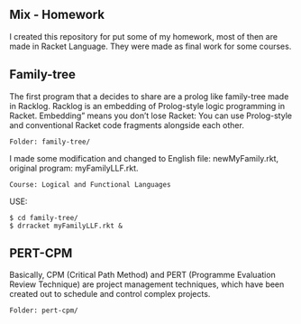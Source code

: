 Mix - Homework
--------------

I created this repository for put some of my homework, most of then are made in Racket Language. They were made as final work for some courses.

Family-tree
-----------

The first program that a decides to share are a prolog like family-tree made in Racklog. Racklog is an embedding of Prolog-style logic programming in Racket. Embedding” means you don’t lose Racket: You can use Prolog-style and conventional Racket code fragments alongside each other.

    Folder: family-tree/

I made some modification and changed to English file: newMyFamily.rkt, original program: myFamilyLLF.rkt.

    Course: Logical and Functional Languages

USE:

	$ cd family-tree/
	$ drracket myFamilyLLF.rkt &

PERT-CPM
--------

Basically, CPM (Critical Path Method) and PERT (Programme Evaluation Review Technique) are project management techniques, which have been created out to schedule and control complex projects.

	Folder: pert-cpm/   